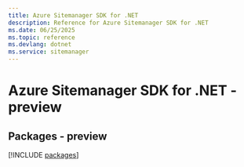 ```yaml
---
title: Azure Sitemanager SDK for .NET
description: Reference for Azure Sitemanager SDK for .NET
ms.date: 06/25/2025
ms.topic: reference
ms.devlang: dotnet
ms.service: sitemanager
---
```

# Azure Sitemanager SDK for .NET - preview
## Packages - preview
[!INCLUDE [packages](sitemanager-index.md)]